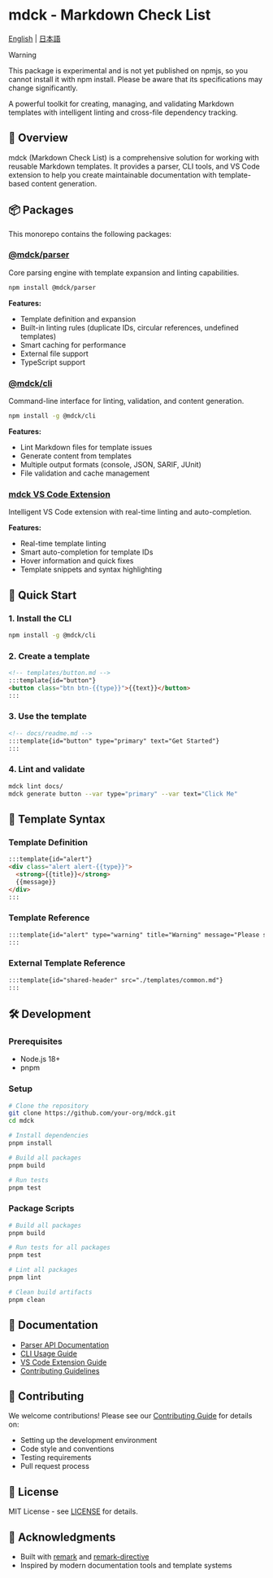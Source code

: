 # mdck - Markdown Check List

[English](./README.md) | [日本語](./README.ja.md)

> [!WARNING]
> This package is experimental and is not yet published on npmjs, so you cannot install it with npm install. Please be aware that its specifications may change significantly.

A powerful toolkit for creating, managing, and validating Markdown templates with intelligent linting and cross-file dependency tracking.

## 🚀 Overview

mdck (Markdown Check List) is a comprehensive solution for working with reusable Markdown templates. It provides a parser, CLI tools, and VS Code extension to help you create maintainable documentation with template-based content generation.

## 📦 Packages

This monorepo contains the following packages:

### [@mdck/parser](./packages/parser)
Core parsing engine with template expansion and linting capabilities.

```bash
npm install @mdck/parser
```

**Features:**
- Template definition and expansion
- Built-in linting rules (duplicate IDs, circular references, undefined templates)
- Smart caching for performance
- External file support
- TypeScript support

### [@mdck/cli](./packages/cli)
Command-line interface for linting, validation, and content generation.

```bash
npm install -g @mdck/cli
```

**Features:**
- Lint Markdown files for template issues
- Generate content from templates
- Multiple output formats (console, JSON, SARIF, JUnit)
- File validation and cache management

### [mdck VS Code Extension](./packages/vscode-ext)
Intelligent VS Code extension with real-time linting and auto-completion.

**Features:**
- Real-time template linting
- Smart auto-completion for template IDs
- Hover information and quick fixes
- Template snippets and syntax highlighting

## 🎯 Quick Start

### 1. Install the CLI

```bash
npm install -g @mdck/cli
```

### 2. Create a template

```markdown
<!-- templates/button.md -->
:::template{id="button"}
<button class="btn btn-{{type}}">{{text}}</button>
:::
```

### 3. Use the template

```markdown
<!-- docs/readme.md -->
:::template{id="button" type="primary" text="Get Started"}
:::
```

### 4. Lint and validate

```bash
mdck lint docs/
mdck generate button --var type="primary" --var text="Click Me"
```

## 🔧 Template Syntax

### Template Definition

```markdown
:::template{id="alert"}
<div class="alert alert-{{type}}">
  <strong>{{title}}</strong>
  {{message}}
</div>
:::
```

### Template Reference

```markdown
:::template{id="alert" type="warning" title="Warning" message="Please save your work!"}
:::
```

### External Template Reference

```markdown
:::template{id="shared-header" src="./templates/common.md"}
:::
```

## 🛠️ Development

### Prerequisites

- Node.js 18+
- pnpm

### Setup

```bash
# Clone the repository
git clone https://github.com/your-org/mdck.git
cd mdck

# Install dependencies
pnpm install

# Build all packages
pnpm build

# Run tests
pnpm test
```

### Package Scripts

```bash
# Build all packages
pnpm build

# Run tests for all packages
pnpm test

# Lint all packages
pnpm lint

# Clean build artifacts
pnpm clean
```

## 📖 Documentation

- [Parser API Documentation](./packages/parser/README.md)
- [CLI Usage Guide](./packages/cli/README.md)
- [VS Code Extension Guide](./packages/vscode-ext/README.md)
- [Contributing Guidelines](./CONTRIBUTING.md)

## 🤝 Contributing

We welcome contributions! Please see our [Contributing Guide](./CONTRIBUTING.md) for details on:

- Setting up the development environment
- Code style and conventions
- Testing requirements
- Pull request process

## 📄 License

MIT License - see [LICENSE](./LICENSE) for details.

## 🙏 Acknowledgments

- Built with [remark](https://github.com/remarkjs/remark) and [remark-directive](https://github.com/remarkjs/remark-directive)
- Inspired by modern documentation tools and template systems
